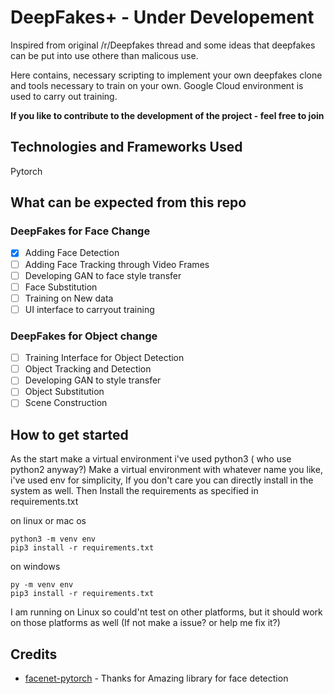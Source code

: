 # DeepFakes+ - Under Developement
Inspired from original /r/Deepfakes thread and some ideas that deepfakes can be put into use othere than malicous use.


Here contains, necessary scripting to implement your own deepfakes clone and tools necessary to train on your own.
Google Cloud environment is used to carry out training.

**If you like to contribute to the development of the project - feel free to join**

## Technologies and Frameworks Used
Pytorch


## What can be expected from this repo

### DeepFakes for Face Change
- [x] Adding Face Detection
- [ ] Adding Face Tracking through Video Frames
- [ ] Developing GAN to face style transfer
- [ ] Face Substitution
- [ ] Training on New data
- [ ] UI interface to carryout training

### DeepFakes for Object change
- [ ] Training Interface for Object Detection
- [ ] Object Tracking and Detection
- [ ] Developing GAN to style transfer
- [ ] Object Substitution
- [ ] Scene Construction

## How to get started

As the start make a virtual environment i've used python3 ( who use python2 anyway?) 
Make a virtual environment with whatever name you like, i've used env for simplicity, If you don't care you can directly install in the system as well.
Then Install the requirements as specified in requirements.txt

on linux or mac os
```
python3 -m venv env
pip3 install -r requirements.txt
```

on windows

```
py -m venv env
pip3 install -r requirements.txt
```
I am running on Linux so could'nt test on other platforms, but it should work on those platforms as well (If not make a issue? or help me fix it?)
## Credits

* [facenet-pytorch](https://github.com/timesler/facenet-pytorch) - Thanks for Amazing library for face detection

